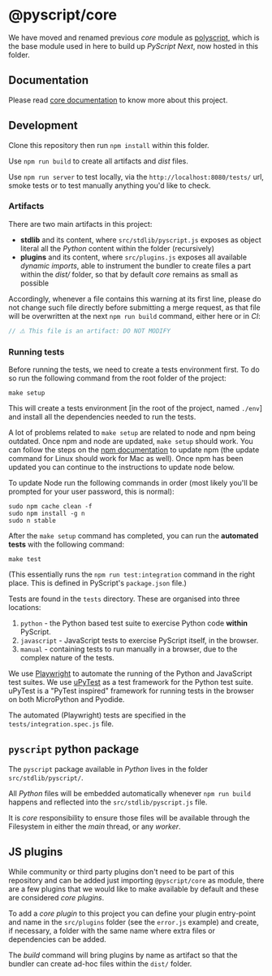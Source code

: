 # @pyscript/core

We have moved and renamed previous _core_ module as [polyscript](https://github.com/pyscript/polyscript/#readme), which is the base module used in here to build up _PyScript Next_, now hosted in this folder.

## Documentation

Please read [core documentation](https://docs.pyscript.net/) to know more about this project.

## Development

Clone this repository then run `npm install` within this folder.

Use `npm run build` to create all artifacts and _dist_ files.

Use `npm run server` to test locally, via the `http://localhost:8080/tests/` url, smoke tests or to test manually anything you'd like to check.

### Artifacts

There are two main artifacts in this project:

-   **stdlib** and its content, where `src/stdlib/pyscript.js` exposes as object literal all the _Python_ content within the folder (recursively)
-   **plugins** and its content, where `src/plugins.js` exposes all available _dynamic imports_, able to instrument the bundler to create files a part within the _dist/_ folder, so that by default _core_ remains as small as possible

Accordingly, whenever a file contains this warning at its first line, please do not change such file directly before submitting a merge request, as that file will be overwritten at the next `npm run build` command, either here or in _CI_:

```js
// ⚠️ This file is an artifact: DO NOT MODIFY
```

### Running tests

Before running the tests, we need to create a tests environment first. To do so run the following command from the root folder of the project:

```
make setup
```

This will create a tests environment [in the root of the project, named `./env`] and install all the dependencies needed to run the tests.

A lot of problems related to `make setup` are related to node and npm being outdated. Once npm and node are updated, `make setup` should work. You can follow the steps on the [npm documentation](https://docs.npmjs.com/try-the-latest-stable-version-of-npm) to update npm (the update command for Linux should work for Mac as well). Once npm has been updated you can continue to the instructions to update node below.

To update Node run the following commands in order (most likely you'll be prompted for your user password, this is normal):

```
sudo npm cache clean -f
sudo npm install -g n
sudo n stable
```

After the `make setup` command has completed, you can run the **automated tests** with
the following command:

```
make test
```

(This essentially runs the `npm run test:integration` command in the right place. This is defined in PyScript's `package.json` file.)

Tests are found in the `tests` directory. These are organised into three locations:

1. `python` - the Python based test suite to exercise Python code **within** PyScript.
2. `javascript` - JavaScript tests to exercise PyScript itself, in the browser.
3. `manual` - containing tests to run manually in a browser, due to the complex nature of the tests.

We use [Playwright](https://playwright.dev/) to automate the running of the Python and JavaScript test suites. We use [uPyTest](https://github.com/ntoll/upytest) as a test framework for the Python test suite. uPyTest is a "PyTest inspired" framework for running tests in the browser on both MicroPython and Pyodide.

The automated (Playwright) tests are specified in the `tests/integration.spec.js` file.

## `pyscript` python package

The `pyscript` package available in _Python_ lives in the folder `src/stdlib/pyscript/`.

All _Python_ files will be embedded automatically whenever `npm run build` happens and reflected into the `src/stdlib/pyscript.js` file.

It is _core_ responsibility to ensure those files will be available through the Filesystem in either the _main_ thread, or any _worker_.

## JS plugins

While community or third party plugins don't need to be part of this repository and can be added just importing `@pyscript/core` as module, there are a few plugins that we would like to make available by default and these are considered _core plugins_.

To add a _core plugin_ to this project you can define your plugin entry-point and name in the `src/plugins` folder (see the `error.js` example) and create, if necessary, a folder with the same name where extra files or dependencies can be added.

The _build_ command will bring plugins by name as artifact so that the bundler can create ad-hoc files within the `dist/` folder.
